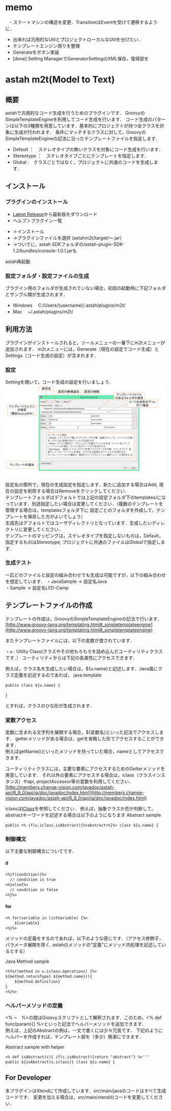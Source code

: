 # memo
　- ステートマシンの構造を変更．TransitionはEventを受けて遷移するように．
 - 出来れば汎用的なUtilとプロジェクトローカルなUtilを分けたい．
 - テンプレートエンジン周りを整理
 - Generateをボタン実装
 - [done] Setting ManagerでGeneratorSettingのXML保存，復帰部を

# astah m2t(Model to Text)

## 概要
astahで汎用的なコード生成を行うためのプラグインです．
GroovyのSimpleTemplateEngineを利用してコード生成を行います．
コード生成のパターンは以下の3種類を用意しています．基本的にプロジェクトが持つ全クラスを対象に生成が行われます．
条件にマッチするクラスに対して，GroovyのSimpleTemplateEngineの記法に沿ったテンプレートファイルを指定します．

 - Default      ：　ステレオタイプの無いクラスを対象にコード生成を行います．
 - Stereotype   ：　ステレオタイプごとにテンプレートを指定します．
 - Global       :　クラスごとではなく，プロジェクトに共通のコードを生成します．

## インストール
### プラグインのインストール
 - [Latest Release](https://github.com/s-hosoai/astahm2t/releases)から最新版をダウンロード
 - ヘルプ＞プラグイン一覧
  + ＋インストール
  + →プラグインファイルを選択 (astahm2t/target/～.jar）
  + →ついでに，astah SDKフォルダの/astah-plugin-SDK-1.2/bundles/console-1.0.1.jarも

astah再起動

### 設定フォルダ・設定ファイルの生成
プラグイン用のフォルダが生成されていない場合，初回の起動時に下記フォルダとサンプル類が生成されます．

 - Windows
　C:/Users/{username}/.astah/plugins/m2t/
 - Mac
　~/.astah/plugins/m2t/

## 利用方法
プラグインがインストールされると，ツールメニューの一番下にm2tメニューが追加されます．
m2tメニューには，Generate（現在の設定でコード生成）とSettings（コード生成の設定）が含まれます．

### 設定
Settingを開いて，コード生成の設定を行いましょう．
![Astahm2tSetting.png](Astahm2tSetting.png)

設定名の箇所で，現在の生成設定を指定します．新たに追加する場合はAdd, 現在の設定を削除する場合はRemoveをクリックしてください．  
テンプレートフォルダはデフォルトでは上記の設定フォルダ下のtemplates/になっています．別途指定したい場合は変更してください．（複数のテンプレートを管理する場合は，templatesフォルダ下に
設定ごとのフォルダを作成して，テンプレートを保存した方がよいでしょう）    
生成先はデフォルトではユーザディレクトリとなっています．生成したいディレクトリに変更してください．  
テンプレートのマッピングは，ステレオタイプを指定しないものは，Default，指定するものはStereotype, プロジェクトに共通のファイルはGlobalで指定します．    

### 生成テスト
一応どのファイルと設定の組み合わせでも生成は可能ですが，以下の組み合わせを想定しています．
・JavaSample -> 設定名Java  
・Sample -> 設定名LED-Camp

## テンプレートファイルの作成
テンプレートの作成は，GroovyのSimpleTemplateEngineの記法で行います．
[http://www.groovy-lang.org/templating.html#_simpletemplateengine](http://www.groovy-lang.org/templating.html#_simpletemplateengine)

またテンプレートファイルには，以下の変数が渡されています．

・u : Utility Class(クラスやその他もろもろを詰め込んだユーティリティクラスです．）
ユーティリティからは下記の各属性にアクセスできます．

例えば，クラス名を生成したい場合は，${u.name}と記述します．Java風にクラス定義を記述するのであれば，
java.template

    public class ${u.name} {
    
    }

とすれば，クラスのひな形が生成されます．

### 変数アクセス
変数に含まれる文字列を展開する場合，${変数名}といった記法でアクセスします．
getterメソッドがある場合は，getを省略した形でアクセスすることができます．  
例えばgetName()といったメソッドを持っていた場合，nameとしてアクセスできます．

ユーティリティクラスには，主要な要素にアクセスするためのGetterメソッドを用意しています．
それ以外の要素にアクセスする場合は，iclass（クラスインスタンス）やapi, projectAccessor等の変数を利用してください．
[http://members.change-vision.com/javadoc/astah-api/6_9_0/api/ja/doc/javadoc/index.html](http://members.change-vision.com/javadoc/astah-api/6_9_0/api/ja/doc/javadoc/index.html)

iclassは[IClass](http://members.change-vision.com/javadoc/astah-api/6_9_0/api/ja/doc/javadoc/com/change_vision/jude/api/inf/model/IClass.html)を参照してください．
例えば，抽象クラスか否か判断して，abstractキーワードを記述する場合は以下のようになります
Abstract sample

    public <% if(u.iclass.isAbstract){%>abstract<%}%> class ${u.name} {


### 制御構文
以下主要な制御構文についてです．

#### if
    <%if(condition){%>
      // condition is true
    <%}else{%>
      // condition is false
    <%}%>

#### for
    <% for(variable in listVariable) {%>
        ${variable}
    <%}%>

メソッドの定義をするのであれば，以下のような感じです．（アクセス修飾子，パラメータ展開を除く. astahのメソッドの”定義”にメソッド内処理を記述しているとする）

Java Method sample

    <%for(method in u.iclass.operations) {%>
    ${method.returnType} ${method.name}(){
        ${method.definition}
    }
    <%}%>


### ヘルパーメソッドの定義
<% ~　%>の間はGroovyスクリプトとして解釈されます．このため，<% def func(param){} %>といった記法でヘルパーメソッドを追加できます．  
例えば，上記のAbstractの例は，一文で書くには少々冗長です． 下記のようにヘルパーを作成すれば，テンプレート部を（多少）簡潔にできます．

Abstract sample with helper

    <% def isAbstract(c){ if(c.isAbstract){return "abstract"} %>'''
    public ${isAbstract(u.iclass)} class ${u.name} {


## For Developer
本プラグインはXtendにて作成しています．src/main/javaのコードはすべて生成コードです．
変更を加える場合は，src/main/xtendのコードを変更してください．
